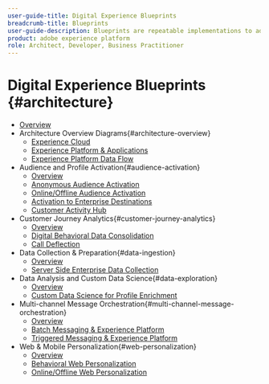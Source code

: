 ```yaml
---
user-guide-title: Digital Experience Blueprints
breadcrumb-title: Blueprints 
user-guide-description: Blueprints are repeatable implementations to address established business problems and contain architecture diagrams, technical considerations, and relevant documentation links.
product: adobe experience platform
role: Architect, Developer, Business Practitioner
---
```

# Digital Experience Blueprints {#architecture}

+ [Overview](/help/blueprints/overview.md)
+ Architecture Overview Diagrams{#architecture-overview}
  + [Experience Cloud](/help/blueprints/experience-platform/experience-cloud.md)
  + [Experience Platform & Applications](/help/blueprints/experience-platform/platform-applications.md)
  + [Experience Platform Data Flow](/help/blueprints/experience-platform/platform-data-flow.md)
+ Audience and Profile Activation{#audience-activation}
  + [Overview](/help/blueprints/audience-activation/overview.md)
  + [Anonymous Audience Activation](/help/blueprints/audience-activation/anonymous.md)
  + [Online/Offline Audience Activation](/help/blueprints/audience-activation/online-offline.md)
  + [Activation to Enterprise Destinations](/help/blueprints/audience-activation/enterprise-destinations.md)
  + [Customer Activity Hub](/help/blueprints/audience-activation/customer-activity.md)
+ Customer Journey Analytics{#customer-journey-analytics}
  + [Overview](/help/blueprints/customer-journey-analytics/overview.md)
  + [Digital Behavioral Data Consolidation](/help/blueprints/customer-journey-analytics/digital-behavioral-data-consolidation.md)
  + [Call Deflection](/help/blueprints/customer-journey-analytics/call-deflect.md)
+ Data Collection & Preparation{#data-ingestion}
  + [Overview](/help/blueprints/data-ingestion/overview.md)
  + [Server Side Enterprise Data Collection](/help/blueprints/data-ingestion/server-side-collection.md)
+ Data Analysis and Custom Data Science{#data-exploration}
  + [Overview](/help/blueprints/data-insights/overview.md)
  + [Custom Data Science for Profile Enrichment](/help/blueprints/data-insights/data-science.md)
+ Multi-channel Message Orchestration{#multi-channel-message-orchestration}
  + [Overview](/help/blueprints/multi-channel-message-orchestration/overview.md)
  + [Batch Messaging & Experience Platform](/help/blueprints/multi-channel-message-orchestration/batch-messaging.md)
  + [Triggered Messaging & Experience Platform](/help/blueprints/multi-channel-message-orchestration/triggered-messaging.md)
+ Web & Mobile Personalization{#web-personalization}
  + [Overview](/help/blueprints/web-personalization/overview.md)
  + [Behavioral Web Personalization](/help/blueprints/web-personalization/behavioral.md)
  + [Online/Offline Web Personalization](/help/blueprints/web-personalization/online-offline.md)

